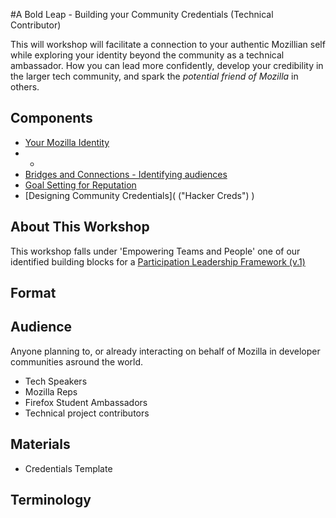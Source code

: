 #A Bold Leap - Building your Community Credentials (Technical Contributor)

This will workshop will facilitate a connection to your authentic Mozillian self while exploring your identity beyond the community as a technical ambassador. How you can lead more confidently, develop your credibility in the larger tech community, and spark the *potential friend of Mozilla* in others.

## Components

* [Your Mozilla Identity]()
* *
* [Bridges and Connections - Identifying audiences]()
* [Goal Setting for Reputation]()
* [Designing Community Credentials]( ("Hacker Creds") )

## About This Workshop

This workshop falls under 'Empowering Teams and People' one of our identified building blocks for a [Participation Leadership Framework (v.1)](http://tiptoes.ca/wp-content/uploads/2015/08/2015-08-28_1244.png)

## Format
 

## Audience

Anyone planning to, or already interacting on behalf of Mozilla in developer communities asround the world.

* Tech Speakers
* Mozilla Reps
* Firefox Student Ambassadors
* Technical project contributors

## Materials

* Credentials Template

## Terminology



